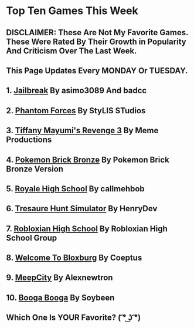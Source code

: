 # Top Ten Games This Week

## DISCLAIMER: These Are Not My Favorite Games. These Were Rated By Their Growth in Popularity And Criticism Over The Last Week.

## This Page Updates Every MONDAY Or TUESDAY.

## 1. [Jailbreak](https://www.roblox.com/games/606849621/Jailbreak-ReadyPlayerOne) By asimo3089 And badcc

## 2. [Phantom Forces](https://www.roblox.com/games/292439477/Phantom-Forces) By StyLIS STudios 

## 3. [Tiffany Mayumi's Revenge 3](https://www.roblox.com/games/1375379359/Tifany-Mayumis-Revenge-3) By Meme Productions 

## 4. [Pokemon Brick Bronze](https://www.roblox.com/games/306964494/8th-Gym-Pokemon-Brick-Bronze-Beta) By Pokemon Brick Bronze Version 

## 5. [Royale High School](https://www.roblox.com/games/735030788/Royale-High) By callmehbob 

## 6. [Tresaure Hunt Simulator](https://www.roblox.com/games/1345139196/100M-Treasure-Hunt-Simulator) By HenryDev 

## 7. [Robloxian High School](https://www.roblox.com/games/447452406/ZIPLINE-Robloxian-Highschool) By Robloxian High School Group 

## 8. [Welcome To Bloxburg](https://www.roblox.com/games/185655149/Welcome-to-Bloxburg-BETA) By Coeptus

## 9. [MeepCity](https://www.roblox.com/games/370731277/MeepCity) By Alexnewtron 

## 10. [Booga Booga](https://www.roblox.com/games/1262182609/STORMS-Booga-Booga) By Soybeen 

## Which One Is YOUR Favorite? ( ͡° ͜ʖ ͡°)
